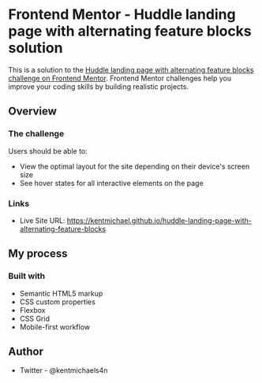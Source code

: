 # Frontend Mentor - Huddle landing page with alternating feature blocks solution

This is a solution to the [Huddle landing page with alternating feature blocks challenge on Frontend Mentor](https://www.frontendmentor.io/challenges/huddle-landing-page-with-alternating-feature-blocks-5ca5f5981e82137ec91a5100). Frontend Mentor challenges help you improve your coding skills by building realistic projects. 

## Overview

### The challenge

Users should be able to:

- View the optimal layout for the site depending on their device's screen size
- See hover states for all interactive elements on the page

### Links

- Live Site URL: https://kentmichael.github.io/huddle-landing-page-with-alternating-feature-blocks

## My process

### Built with

- Semantic HTML5 markup
- CSS custom properties
- Flexbox
- CSS Grid
- Mobile-first workflow

## Author

- Twitter - @kentmichaels4n